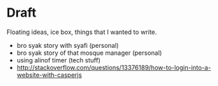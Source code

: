# Draft

Floating ideas, ice box, things that I wanted to write.

- bro syak story with syafi (personal)
- bro syak story of that mosque manager (personal)
- using alinof timer (tech stuff)
- http://stackoverflow.com/questions/13376189/how-to-login-into-a-website-with-casperjs